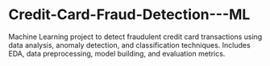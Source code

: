 # Credit-Card-Fraud-Detection---ML
Machine Learning project to detect fraudulent credit card transactions using data analysis, anomaly detection, and classification techniques. Includes EDA, data preprocessing, model building, and evaluation metrics.
